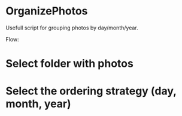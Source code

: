 # OrganizePhotos
Usefull script for grouping photos by day/month/year.

Flow:
# Select folder with photos
# Select the ordering strategy (day, month, year)